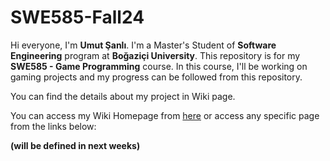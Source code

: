 # SWE585-Fall24
Hi everyone, I'm **Umut Şanlı**. I'm a Master's Student of **Software Engineering** program at **Boğaziçi University**. This repository is for my **SWE585 - Game Programming** course. In this course, I'll be working on gaming projects and my progress can be followed from this repository.

You can find the details about my project in Wiki page.

You can access my Wiki Homepage from [here](https://github.com/usanli/SWE585-Fall24/wiki) or access any specific page from the links below:

**(will be defined in next weeks)**
